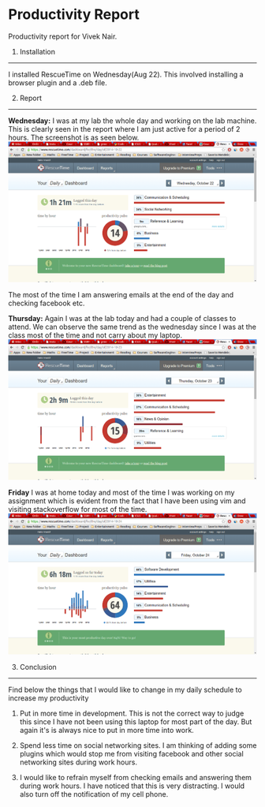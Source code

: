 Productivity Report
======
Productivity report for Vivek Nair.

1. Installation
------------
I installed RescueTime on Wednesday(Aug 22). This involved installing a browser plugin and a .deb file.

2. Report
------
**Wednesday:** 
I was at my lab the whole day and working on the lab machine. This is clearly seen in the report where I am just active for a period of 2 hours. The screenshot is as seen below. ![alt-text](wednesday.png)

The most of the time I am answering emails at the end of the day and checking facebook etc.

**Thursday:**
Again I was at the lab today and had a couple of classes to attend. We can observe the same trend as the wednesday since I was at the class most of the time and not carry about my laptop.
![alt-text](thursday.png)

**Friday**
I was at home today and most of the time I was working on my assignment which is evident from the fact that I have been using vim and visiting stackoverflow for most of the time.
![alt-text](friday.png)

3. Conclusion
-------------

Find below the things that I would like to change in my daily schedule to increase my productivity

1. Put in more time in development. This is not the correct way to judge this since I have not been using this laptop for most part of the day. But again it's is always nice to put in more time into work.

2. Spend less time on social networking sites. I am thinking of adding some plugins which would stop me from visiting facebook and other social networking sites during work hours.

3. I would like to refrain myself from checking emails and answering them during work hours. I have noticed that this is very distracting. I would also turn off the notification of my cell phone. 

